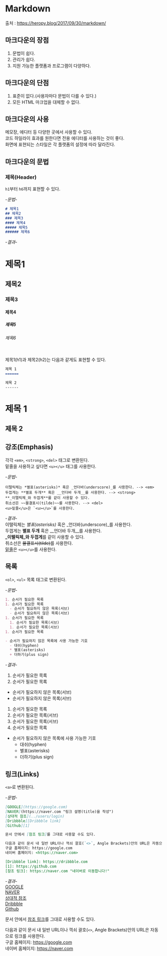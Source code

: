# Markdown
출처 : https://heropy.blog/2017/09/30/markdown/

## 마크다운의 장점
1. 문법이 쉽다.
2. 관리가 쉽다.
3. 지원 가능한 플랫폼과 프로그램이 다양하다.

## 마크다운의 단점
1. 표준이 없다.(사용자마다 문법이 다를 수 있다.)
2. 모든 HTML 마크업을 대체할 수 없다.

## 마크다운의 사용
메모장, 에디터 등 다양한 곳에서 사용할 수 있다.<br>
코드 하일라이 효과를 원한다면 전용 에디터를 사용하는 것이 좋다.<br>
화면에 표현되는 스타일은 각 플랫폼의 설정에 따라 달라진다.

## 마크다운의 문법

### 제목(Header)
`h1`부터 `h6`까지 표현할 수 있다.<br>

-*문법*-
```Markdown
# 제목1
## 제목2
### 제목3
#### 제목4
##### 제목5
###### 제목6
```
-*결과*-
# 제목1
## 제목2
### 제목3
#### 제목4
##### 제목5
###### 제목6
<br>
제목1(h1)과 제목2(h2)는 다음과 같게도 표현할 수 있다.

```Markdown
제목 1
======

제목 2
------
```
제목 1
======
제목 2
------

## 강조(Emphasis)
각각 `<em>`, `<strong>`, `<del>` 태그로 변환된다.<br>
밑줄을 사용하고 싶다면 `<u></u>` 태그를 사용한다.<br>

-*문법*-
```
이탤릭체는 *별표(asterisks)* 혹은 _언더바(underscore)_를 사용한다. --> <em>
두껍게는 **별표 두개** 혹은 __언더바 두개__를 사용한다. --> <strong>
**_이텔릭체_와 두껍게**를 같이 사용할 수 있다.
취소선은 ~~물결표시(tilde)~~를 사용한다. --> <del>
<u>밑줄</u>은 `<u></u>`를 사용한다.
```
-*결과*-<br>
이탤릭체는 *별표(asterisks)* 혹은 _언더바(underscore)_를 사용한다.<br>
두껍게는 **별표 두개** 혹은 __언더바 두개__를 사용한다.<br>
**_이텔릭체_와 두껍게**를 같이 사용할 수 있다.<br>
취소선은 ~~물결표시(tilde)~~를 사용한다.<br>
<u>밑줄</u>은 `<u></u>`를 사용한다.

## 목록
`<ol>`, `<ul>` 목록 태그로 변환된다.

-*문법*-
```Markdown
1. 순서가 필요한 목록
1. 순서가 필요한 목록
  - 순서가 필요하지 않은 목록(서브)
  - 순서가 필요하지 않은 목록(서브)
1. 순서가 필요한 목록
  1. 순서가 필요한 목록(서브)
  1. 순서가 필요한 목록(서브)
1. 순서가 필요한 목록

- 순서가 필요하지 않은 목록에 사용 가능한 기호
  - 대쉬(hyphen)
  * 별표(asterisks)
  + 더하기(plus sign)
```

-*결과*-<br>
1. 순서가 필요한 목록
1. 순서가 필요한 목록
  - 순서가 필요하지 않은 목록(서브)
  - 순서가 필요하지 않은 목록(서브)
1. 순서가 필요한 목록
  1. 순서가 필요한 목록(서브)
  1. 순서가 필요한 목록(서브)
1. 순서가 필요한 목록

- 순서가 필요하지 않은 목록에 사용 가능한 기호
  - 대쉬(hyphen)
  * 별표(asterisks)
  + 더하기(plus sign)

## 링크(Links)
`<a>`로 변환된다.<br>

-*문법*-
```Markdown
[GOOGLE](https://google.com)
[NAVER](https://naver.com "링크 설명(title)을 작성")
[상대적 참조](../users/login)
[Dribbble][Dribbble link]
[Github][1]

문서 안에서 [참조 링크]를 그대로 사용할 수도 있다.

다음과 같이 문서 내 일반 URL이나 꺽쇠 괄호(`<>`, Angle Brackets)안의 URL은 자동으로 링크를 사용한다.
구글 홈페이지: https://google.com
네이버 홈페이지: <https://naver.com>

[Dribbble link]: https://dribbble.com
[1]: https://github.com
[참조 링크]: https://naver.com "네이버로 이동합니다!"
```

-*결과*-<br>
[GOOGLE](https://google.com)<br>
[NAVER](https://naver.com "링크 설명(title)을 작성")<br>
[상대적 참조](../users/login)<br>
[Dribbble][Dribbble link]<br>
[Github][1]

문서 안에서 [참조 링크]를 그대로 사용할 수도 있다.

다음과 같이 문서 내 일반 URL이나 꺽쇠 괄호(`<>`, Angle Brackets)안의 URL은 자동으로 링크를 사용한다.<br>
구글 홈페이지: https://google.com<br>
네이버 홈페이지: <https://naver.com>

[Dribbble link]: https://dribbble.com
[1]: https://github.com
[참조 링크]: https://naver.com "네이버로 이동합니다!"
